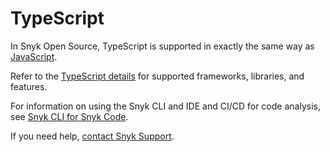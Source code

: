 # TypeScript

In Snyk Open Source, TypeScript is supported in exactly the same way as [JavaScript](javascript/javascript-for-open-source.md).

Refer to the [TypeScript details](snyk-language-support-details.md#typescript) for supported frameworks, libraries, and features.

For information on using the Snyk CLI and IDE and CI/CD for code analysis, see [Snyk CLI for Snyk Code](../snyk-cli/scan-and-maintain-projects-using-the-cli/snyk-cli-for-snyk-code/).

If you need help, [contact Snyk Support](https://support.snyk.io/hc/en-us).
